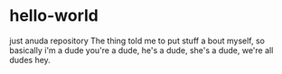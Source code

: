 # hello-world
just anuda repository
The thing told me to put stuff a bout myself, so basically i'm a dude you're a dude, he's a dude, she's a dude, we're all dudes hey.
